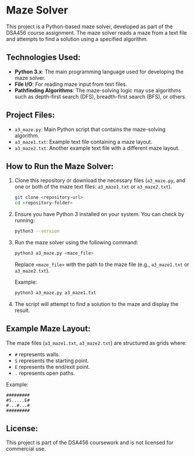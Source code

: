 # Maze Solver

This project is a Python-based maze solver, developed as part of the DSA456 course assignment. The maze solver reads a maze from a text file and attempts to find a solution using a specified algorithm.

## Technologies Used:

- **Python 3.x**: The main programming language used for developing the maze solver.
- **File I/O**: For reading maze input from text files.
- **Pathfinding Algorithms**: The maze-solving logic may use algorithms such as depth-first search (DFS), breadth-first search (BFS), or others.

## Project Files:

- `a3_maze.py`: Main Python script that contains the maze-solving algorithm.
- `a3_maze1.txt`: Example text file containing a maze layout.
- `a3_maze2.txt`: Another example text file with a different maze layout.

## How to Run the Maze Solver:

1. Clone this repository or download the necessary files (`a3_maze.py`, and one or both of the maze text files: `a3_maze1.txt` or `a3_maze2.txt`).

   ```bash
   git clone <repository-url>
   cd <repository-folder>
   ```

2. Ensure you have Python 3 installed on your system. You can check by running:

   ```bash
   python3 --version
   ```

3. Run the maze solver using the following command:

   ```bash
   python3 a3_maze.py <maze_file>
   ```

   Replace `<maze_file>` with the path to the maze file (e.g., `a3_maze1.txt` or `a3_maze2.txt`).

   Example:

   ```bash
   python3 a3_maze.py a3_maze1.txt
   ```

4. The script will attempt to find a solution to the maze and display the result.

## Example Maze Layout:

The maze files (`a3_maze1.txt`, `a3_maze2.txt`) are structured as grids where:

- `#` represents walls.
- `S` represents the starting point.
- `E` represents the end/exit point.
- `.` represents open paths.

Example:

```
#########
#S.....E#
#...#...#
#########
```

## License:

This project is part of the DSA456 coursework and is not licensed for commercial use.
